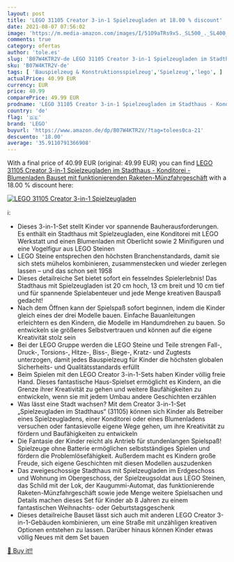 ```yaml
---
layout: post
title: 'LEGO 31105 Creator 3-in-1 Spielzeugladen at 18.00 % discount'
date: 2021-08-07 07:56:02
image: 'https://m.media-amazon.com/images/I/51O9aTRs9xS._SL500_._SL400_.jpg'
comments: true
category: ofertas
author: 'tole.es'
slug: 'B07W4KTR2V-de LEGO 31105 Creator 3-in-1 Spielzeugladen im Stadthaus -...'
sku: 'B07W4KTR2V-de'
tags: [ 'Bauspielzeug & Konstruktionsspielzeug','Spielzeug','lego', ]
actualPrice: 40.99 EUR
currency: EUR
price: 40.99
comparePrice: 49.99 EUR
prodname: 'LEGO 31105 Creator 3-in-1 Spielzeugladen im Stadthaus - Konditorei - Blumenladen Bauset  mit funktionierenden Raketen-Münzfahrgeschäft'
country: 'de'
flag: '🇩🇪'
brand: 'LEGO'
buyurl: 'https://www.amazon.de/dp/B07W4KTR2V/?tag=tolees0ca-21'
descuento: '18.00'
average: '35.9110791366908'
---
```


With a final price of 40.99 EUR (original: 49.99 EUR) you can find [LEGO 31105 Creator 3-in-1 Spielzeugladen im Stadthaus - Konditorei - Blumenladen Bauset  mit funktionierenden Raketen-Münzfahrgeschäft](https://www.amazon.de/dp/B07W4KTR2V/?tag=tolees0ca-21) with a  18.00 % discount here:

[![LEGO 31105 Creator 3-in-1 Spielzeugladen](https://m.media-amazon.com/images/I/51O9aTRs9xS._SL500_._SL400_.jpg)](https://www.amazon.de/dp/B07W4KTR2V/?tag=tolees0ca-21)

ℹ️:

- Dieses 3-in-1-Set stellt Kinder vor spannende Bauherausforderungen. Es enthält ein Stadthaus mit Spielzeugladen, eine Konditorei mit LEGO Werkstatt und einen Blumenladen mit Oberlicht sowie 2 Minifiguren und eine Vogelfigur aus LEGO Steinen
- LEGO Steine entsprechen den höchsten Branchenstandards, damit sie sich stets mühelos kombinieren, zusammenstecken und wieder zerlegen lassen – und das schon seit 1958
- Dieses detailreiche Set bietet sofort ein fesselndes Spielerlebnis! Das Stadthaus mit Spielzeugladen ist 20 cm hoch, 13 cm breit und 10 cm tief und für spannende Spielabenteuer und jede Menge kreativen Bauspaß gedacht!
- Nach dem Öffnen kann der Spielspaß sofort beginnen, indem die Kinder gleich eines der drei Modelle bauen. Einfache Bauanleitungen erleichtern es den Kindern, die Modelle im Handumdrehen zu bauen. So entwickeln sie größeres Selbstvertrauen und können auf die eigene Kreativität stolz sein
- Bei der LEGO Gruppe werden die LEGO Steine und Teile strengen Fall-, Druck-, Torsions-, Hitze-, Biss-, Biege-, Kratz- und Zugtests unterzogen, damit jedes Bauspielzeug für Kinder die höchsten globalen Sicherheits- und Qualitätsstandards erfüllt
- Beim Spielen mit den LEGO Creator 3-in-1-Sets haben Kinder völlig freie Hand. Dieses fantastische Haus-Spielset ermöglicht es Kindern, an die Grenze ihrer Kreativität zu gehen und weitere Baufähigkeiten zu entwickeln, wenn sie mit jedem Umbau andere Geschichten erzählen
- Was lässt eine Stadt wachsen? Mit dem Creator 3-in-1-Set „Spielzeugladen im Stadthaus“ (31105) können sich Kinder als Betreiber eines Spielzeugladens, einer Konditorei oder eines Blumenladens versuchen oder fantasievolle eigene Wege gehen, um ihre Kreativität zu fördern und Baufähigkeiten zu entwickeln
- Die Fantasie der Kinder reicht als Antrieb für stundenlangen Spielspaß! Spielzeuge ohne Batterie ermöglichen selbstständiges Spielen und fördern die Problemlösefähigkeit. Außerdem macht es Kindern große Freude, sich eigene Geschichten mit diesen Modellen auszudenken
- Das zweigeschossige Stadthaus mit Spielzeugladen im Erdgeschoss und Wohnung im Obergeschoss, der Spielzeugsoldat aus LEGO Steinen, das Schild mit der Lok, der Kaugummi-Automat, das funktionierende Raketen-Münzfahrgeschäft sowie jede Menge weitere Spielsachen und Details machen dieses Set für Kinder ab 8 Jahren zu einem fantastischen Weihnachts- oder Geburtstagsgeschenk
- Dieses detailreiche Bauset lässt sich auch mit anderen LEGO Creator 3-in-1-Gebäuden kombinieren, um eine Straße mit unzähligen kreativen Optionen entstehen zu lassen. Darüber hinaus können Kinder etwas völlig Neues mit dem Set bauen

[🛒 Buy it!!](https://www.amazon.de/dp/B07W4KTR2V/?tag=tolees0ca-21)
